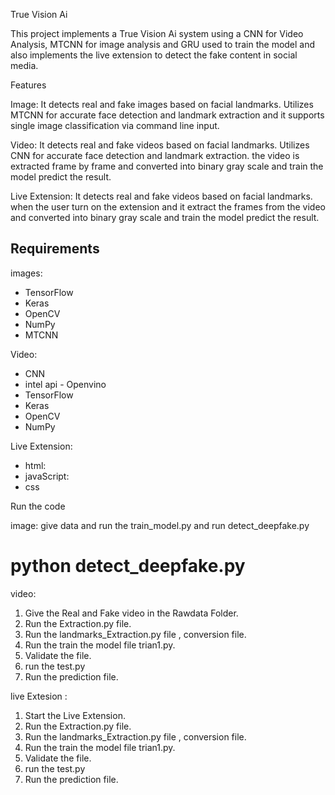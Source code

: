 True Vision Ai

This project implements a True Vision Ai system using a CNN for Video Analysis, MTCNN for image analysis and GRU used to train the model and also implements the live extension to detect the fake content in social media.


Features 

Image:
It detects real and fake images based on facial landmarks. Utilizes MTCNN for accurate face detection and landmark extraction and it supports single image classification via command line input.

Video: 
It detects real and fake videos based on facial landmarks. Utilizes CNN for accurate face detection and landmark extraction.
the video is extracted frame by frame and converted into binary gray scale and train the model predict the result.


Live Extension:
It detects real and fake videos based on facial landmarks. when the user turn on the extension and it extract the frames from the video and converted into binary gray scale and train the model predict the result.



## Requirements

images:

- TensorFlow
- Keras
- OpenCV
- NumPy
- MTCNN

Video:
- CNN
- intel api - Openvino
- TensorFlow
- Keras
- OpenCV
- NumPy

Live Extension:
- html:
- javaScript:
- css

Run the code

image:
 give data
 and run the train_model.py and run detect_deepfake.py

 # python detect_deepfake.py

 video:

 1. Give the Real and Fake video in the Rawdata Folder.
 2. Run the Extraction.py file.
 3. Run the landmarks_Extraction.py file , conversion file.
 4. Run the train the model file trian1.py.
 5. Validate the file.
 6. run the test.py
 7. Run the prediction file.


 live Extesion :
 1.  Start the Live Extension.
 2. Run the Extraction.py file.
 3. Run the landmarks_Extraction.py file , conversion file.
 4. Run the train the model file trian1.py.
 5. Validate the file.
 6. run the test.py
 7. Run the prediction file.


 
 




